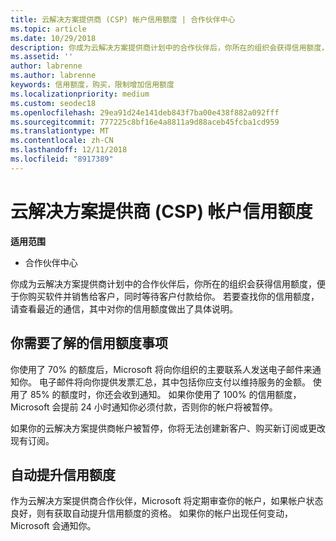 ```yaml
---
title: 云解决方案提供商 (CSP) 帐户信用额度 | 合作伙伴中心
ms.topic: article
ms.date: 10/29/2018
description: 你成为云解决方案提供商计划中的合作伙伴后，你所在的组织会获得信用额度，便于你购买软件并销售给客户，同时等待客户付款给你。
ms.assetid: ''
author: labrenne
ms.author: labrenne
keywords: 信用额度，购买，限制增加信用额度
ms.localizationpriority: medium
ms.custom: seodec18
ms.openlocfilehash: 29ea91d24e141deb843f7ba00e438f882a092fff
ms.sourcegitcommit: 777225c8bf16e4a8811a9d88aceb45fcba1cd959
ms.translationtype: MT
ms.contentlocale: zh-CN
ms.lasthandoff: 12/11/2018
ms.locfileid: "8917389"
---
```

# <a name="cloud-solution-provider-csp-account-credit-limits"></a>云解决方案提供商 (CSP) 帐户信用额度

**适用范围**

- 合作伙伴中心

你成为云解决方案提供商计划中的合作伙伴后，你所在的组织会获得信用额度，便于你购买软件并销售给客户，同时等待客户付款给你。 若要查找你的信用额度，请查看最近的通信，其中对你的信用额度做出了具体说明。  

## <a name="what-you-need-to-know-about-your-credit-limit"></a>你需要了解的信用额度事项

你使用了 70% 的额度后，Microsoft 将向你组织的主要联系人发送电子邮件来通知你。 电子邮件将向你提供发票汇总，其中包括你应支付以维持服务的金额。 使用了 85% 的额度时，你还会收到通知。 如果你使用了 100% 的信用额度，Microsoft 会提前 24 小时通知你必须付款，否则你的帐户将被暂停。 

如果你的云解决方案提供商帐户被暂停，你将无法创建新客户、购买新订阅或更改现有订阅。

## <a name="automatic-credit-limit-increase"></a>自动提升信用额度

作为云解决方案提供商合作伙伴，Microsoft 将定期审查你的帐户，如果帐户状态良好，则有获取自动提升信用额度的资格。 如果你的帐户出现任何变动，Microsoft 会通知你。 